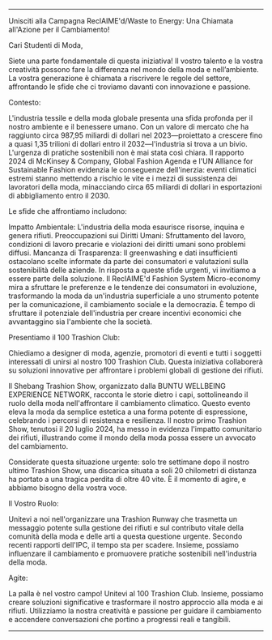---

Unisciti alla Campagna ReclAIME'd/Waste to Energy: Una Chiamata all'Azione per il Cambiamento!

Cari Studenti di Moda,

Siete una parte fondamentale di questa iniziativa! Il vostro talento e la vostra creatività possono fare la differenza nel mondo della moda e nell’ambiente. La vostra generazione è chiamata a riscrivere le regole del settore, affrontando le sfide che ci troviamo davanti con innovazione e passione.

Contesto:

L'industria tessile e della moda globale presenta una sfida profonda per il nostro ambiente e il benessere umano. Con un valore di mercato che ha raggiunto circa 987,95 miliardi di dollari nel 2023—proiettato a crescere fino a quasi 1,35 trilioni di dollari entro il 2032—l'industria si trova a un bivio. L'urgenza di pratiche sostenibili non è mai stata così chiara. Il rapporto 2024 di McKinsey & Company, Global Fashion Agenda e l'UN Alliance for Sustainable Fashion evidenzia le conseguenze dell'inerzia: eventi climatici estremi stanno mettendo a rischio le vite e i mezzi di sussistenza dei lavoratori della moda, minacciando circa 65 miliardi di dollari in esportazioni di abbigliamento entro il 2030.

Le sfide che affrontiamo includono:

Impatto Ambientale: L'industria della moda esaurisce risorse, inquina e genera rifiuti.
Preoccupazioni sui Diritti Umani: Sfruttamento del lavoro, condizioni di lavoro precarie e violazioni dei diritti umani sono problemi diffusi.
Mancanza di Trasparenza: Il greenwashing e dati insufficienti ostacolano scelte informate da parte dei consumatori e valutazioni sulla sostenibilità delle aziende.
In risposta a queste sfide urgenti, vi invitiamo a essere parte della soluzione. Il ReclAIME'd Fashion System Micro-economy mira a sfruttare le preferenze e le tendenze dei consumatori in evoluzione, trasformando la moda da un'industria superficiale a uno strumento potente per la comunicazione, il cambiamento sociale e la democrazia. È tempo di sfruttare il potenziale dell'industria per creare incentivi economici che avvantaggino sia l'ambiente che la società.

Presentiamo il 100 Trashion Club:

Chiediamo a designer di moda, agenzie, promotori di eventi e tutti i soggetti interessati di unirsi al nostro 100 Trashion Club. Questa iniziativa collaborerà su soluzioni innovative per affrontare i problemi globali di gestione dei rifiuti.

Il Shebang Trashion Show, organizzato dalla BUNTU WELLBEING EXPERIENCE NETWORK, racconta le storie dietro i capi, sottolineando il ruolo della moda nell'affrontare il cambiamento climatico. Questo evento eleva la moda da semplice estetica a una forma potente di espressione, celebrando i percorsi di resistenza e resilienza. Il nostro primo Trashion Show, tenutosi il 20 luglio 2024, ha messo in evidenza l'impatto comunitario dei rifiuti, illustrando come il mondo della moda possa essere un avvocato del cambiamento.

Considerate questa situazione urgente: solo tre settimane dopo il nostro ultimo Trashion Show, una discarica situata a soli 20 chilometri di distanza ha portato a una tragica perdita di oltre 40 vite. È il momento di agire, e abbiamo bisogno della vostra voce.

Il Vostro Ruolo:

Unitevi a noi nell'organizzare una Trashion Runway che trasmetta un messaggio potente sulla gestione dei rifiuti e sul contributo vitale della comunità della moda e delle arti a questa questione urgente. Secondo recenti rapporti dell'IPC, il tempo sta per scadere. Insieme, possiamo influenzare il cambiamento e promuovere pratiche sostenibili nell'industria della moda.

Agite:

La palla è nel vostro campo! Unitevi al 100 Trashion Club. Insieme, possiamo creare soluzioni significative e trasformare il nostro approccio alla moda e ai rifiuti. Utilizziamo la nostra creatività e passione per guidare il cambiamento e accendere conversazioni che portino a progressi reali e tangibili.

---
